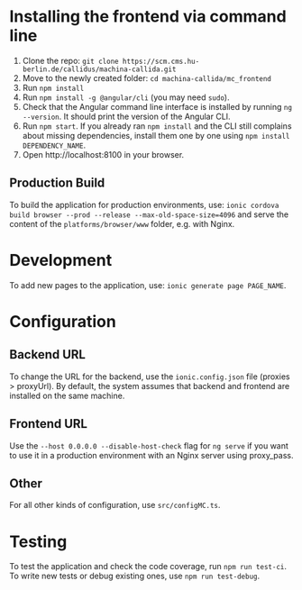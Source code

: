 # Installing the frontend via command line
1. Clone the repo: `git clone https://scm.cms.hu-berlin.de/callidus/machina-callida.git`
2. Move to the newly created folder: `cd machina-callida/mc_frontend`
3. Run `npm install`
4. Run `npm install -g @angular/cli` (you may need `sudo`).
5. Check that the Angular command line interface is installed by running `ng --version`. It should print the version of the Angular CLI.
6. Run `npm start`.
If you already ran `npm install` and the CLI still complains about missing dependencies, install them one by one using `npm install DEPENDENCY_NAME`. 
7. Open http://localhost:8100 in your browser.
## Production Build
To build the application for production environments, use: `ionic cordova build browser --prod --release --max-old-space-size=4096` and serve the content of the `platforms/browser/www` folder, e.g. with Nginx.
# Development
To add new pages to the application, use: `ionic generate page PAGE_NAME`.
# Configuration
## Backend URL
To change the URL for the backend, use the `ionic.config.json` file (proxies > proxyUrl). By default, the system assumes that backend and frontend are installed on the same machine.
## Frontend URL
Use the `--host 0.0.0.0 --disable-host-check` flag for `ng serve` if you want to use it in a production environment with an Nginx server using proxy_pass.
## Other
For all other kinds of configuration, use `src/configMC.ts`.
# Testing
To test the application and check the code coverage, run `npm run test-ci`.
To write new tests or debug existing ones, use `npm run test-debug`.
